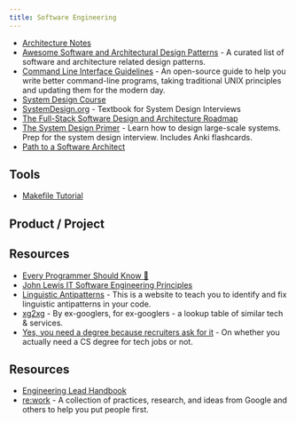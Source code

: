 ```yaml
---
title: Software Engineering
---
```


- [Architecture Notes](https://architecturenotes.co/)
- [Awesome Software and Architectural Design Patterns](https://github.com/DovAmir/awesome-design-patterns) - A curated list of software and architecture related design patterns.
- [Command Line Interface Guidelines](https://clig.dev/) - An open-source guide to help you write better command-line programs, taking traditional UNIX principles and updating them for the modern day.
- [System Design Course](https://github.com/karanpratapsingh/system-design)
- [SystemDesign.org](https://docs.google.com/document/d/1pOarvQbjzLd9tz5ZuxktyrYsZ41mbWba5_LUeFj65lI/edit) - Textbook for System Design Interviews
- [The Full-Stack Software Design and Architecture Roadmap](https://github.com/stemmlerjs/software-design-and-architecture-roadmap)
- [The System Design Primer](https://github.com/donnemartin/system-design-primer) - Learn how to design large-scale systems. Prep for the system design interview. Includes Anki flashcards.
- [Path to a Software Architect](https://github.com/justinamiller/SoftwareArchitect)

## Tools

- [Makefile Tutorial](https://makefiletutorial.com/)


## Product / Project











## Resources

- [Every Programmer Should Know 🤔](https://github.com/mtdvio/every-programmer-should-know)
- [John Lewis IT Software Engineering Principles](http://engineering-principles.onejl.uk/)
- [Linguistic Antipatterns](https://www.linguistic-antipatterns.com/) - This is a website to teach you to identify and fix linguistic antipatterns in your code.
- [xg2xg](https://github.com/jhuangtw/xg2xg) - By ex-googlers, for ex-googlers - a lookup table of similar tech & services.
- [Yes, you need a degree because recruiters ask for it](https://old.reddit.com/r/ProgrammerHumor/comments/zyz5ja/yes_you_need_a_degree_because_recruiters_ask_for/) - On whether you actually need a CS degree for tech jobs or not.

## Resources
- [Engineering Lead Handbook](https://nimblehq.co/compass/team/roles/engineering-lead/)
- [re:work](https://rework.withgoogle.com/) - A collection of practices, research, and ideas from Google and others to help you put people first.

